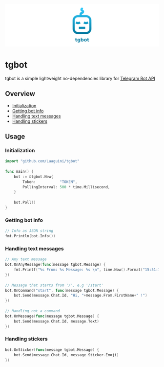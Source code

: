 ![](https://github.com/Laaguini/tgbot/blob/main/readme-cover.png?raw=true)

# tgbot

tgbot is a simple lightweight no-dependencies library for [Telegram Bot API](https://core.telegram.org/bots/api)

## Overview

- [Initialization](#initialization)
- [Getting bot info](#getting-bot-info)
- [Handling text messages](#handling-text-messages)
- [Handling stickers](#handling-stickers)

## Usage

### Initialization

```go
import "github.com/Laaguini/tgbot"

func main() {
    bot := &tgbot.New{
        Token:           "TOKEN",
        PollingInterval: 500 * time.Millisecond,
    }
    
    bot.Poll()
}
```

### Getting bot info

```go
// Info as JSON string
fmt.Println(bot.Info())
```

### Handling text messages

```go
// Any text message 
bot.OnAnyMessage(func(message tgbot.Message) {
    fmt.Printf("%s From: %s Message: %s \n", time.Now().Format("15:51:15"), message.From.Username, message.Text)
})
    
// Message that starts from '/', e.g '/start'
bot.OnCommand("start", func(message tgbot.Message) {
    bot.Send(message.Chat.Id, "Hi, "+message.From.FirstName+" !")
})
    
// Handling not a command
bot.OnMessage(func(message tgbot.Message) {
    bot.Send(message.Chat.Id, message.Text)
})
```

### Handling stickers

```go
bot.OnSticker(func(message tgbot.Message) {
    bot.Send(message.Chat.Id, message.Sticker.Emoji)
})
```
